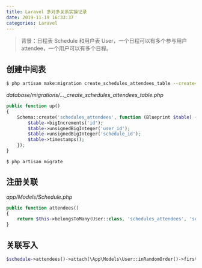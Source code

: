 ```yaml
---
title: Laravel 多对多关系实操记录
date: 2019-11-19 16:33:37
categories: Laravel
---
```


> 背景：日程表 Schedule 和用户表 User，一个日程可以有多个参与用户 attendee，一个用户可以有多个日程。

## 创建中间表

```bash
$ php artisan make:migration create_schedules_attendees_table --create=schedules_attendees
```

*database/migrations/..._create_schedules_attendees_table.php*

```php
public function up()
{
    Schema::create('schedules_attendees', function (Blueprint $table) {
        $table->bigIncrements('id');
        $table->unsignedBigInteger('user_id');
        $table->unsignedBigInteger('schedule_id');
        $table->timestamps();
    });
}
```

```bash
$ php artisan migrate
```

## 注册关联

*app/Models/Schedule.php*

```php
public function attendees()
{
    return $this->belongsToMany(User::class, 'schedules_attendees', 'schedule_id', 'user_id');
}
```

## 关联写入

```php
$schedule->attendees()->attach(\App\Models\User::inRandomOrder()->first());
```

